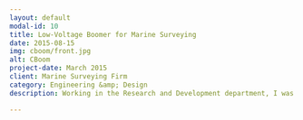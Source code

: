 ```yaml
---
layout: default
modal-id: 10
title: Low-Voltage Boomer for Marine Surveying
date: 2015-08-15
img: cboom/front.jpg
alt: CBoom
project-date: March 2015
client: Marine Surveying Firm
category: Engineering &amp; Design
description: Working in the Research and Development department, I was part of a team which aimed at designing, prototyping and testing the next generation of specialist digital instruments used in marine surveying, as well as maintaining the current fleet of equipment used out-field. The designs of these equipment have to be ruggedised to withstand the harsh marine environment.

---
```

